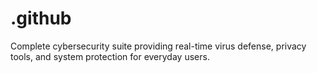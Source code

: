 # .github
Complete cybersecurity suite providing real-time virus defense, privacy tools, and system protection for everyday users.  

